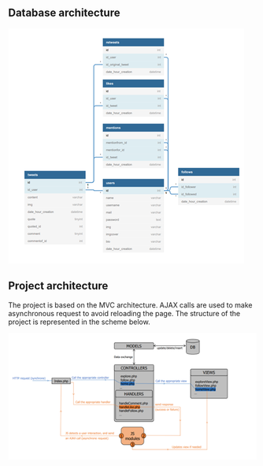 ## Database architecture
![screenshot](./public/img/doc/db.png)

## Project architecture

The project is based on the MVC architecture. AJAX calls are used to make asynchronous request to avoid reloading the page.
The structure of the project is represented in the scheme below. 

![screenshot](./public/img/doc/arch.png)
